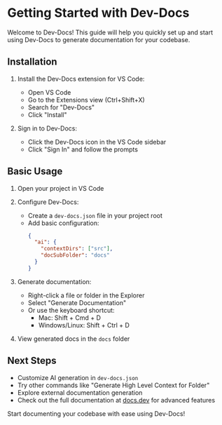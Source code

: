 # Getting Started with Dev-Docs

Welcome to Dev-Docs! This guide will help you quickly set up and start using Dev-Docs to generate documentation for your codebase.

## Installation

1. Install the Dev-Docs extension for VS Code:
   - Open VS Code
   - Go to the Extensions view (Ctrl+Shift+X)
   - Search for "Dev-Docs"
   - Click "Install"

2. Sign in to Dev-Docs:
   - Click the Dev-Docs icon in the VS Code sidebar
   - Click "Sign In" and follow the prompts

## Basic Usage

1. Open your project in VS Code

2. Configure Dev-Docs:
   - Create a `dev-docs.json` file in your project root
   - Add basic configuration:
     ```json
     {
       "ai": {
         "contextDirs": ["src"],
         "docSubFolder": "docs"
       }
     }
     ```

3. Generate documentation:
   - Right-click a file or folder in the Explorer
   - Select "Generate Documentation" 
   - Or use the keyboard shortcut: 
     - Mac: Shift + Cmd + D
     - Windows/Linux: Shift + Ctrl + D

4. View generated docs in the `docs` folder

## Next Steps

- Customize AI generation in `dev-docs.json`
- Try other commands like "Generate High Level Context for Folder"
- Explore external documentation generation
- Check out the full documentation at [docs.dev](https://docs.dev) for advanced features

Start documenting your codebase with ease using Dev-Docs!